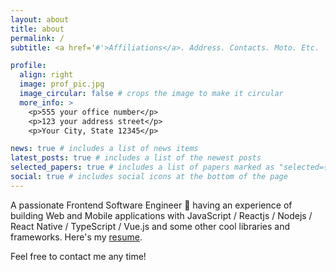 ```yaml
---
layout: about
title: about
permalink: /
subtitle: <a href='#'>Affiliations</a>. Address. Contacts. Moto. Etc.

profile:
  align: right
  image: prof_pic.jpg
  image_circular: false # crops the image to make it circular
  more_info: >
    <p>555 your office number</p>
    <p>123 your address street</p>
    <p>Your City, State 12345</p>

news: true # includes a list of news items
latest_posts: true # includes a list of the newest posts
selected_papers: true # includes a list of papers marked as "selected={true}"
social: true # includes social icons at the bottom of the page
---
```


A passionate Frontend Software Engineer 🚀 having an experience of building Web and Mobile applications with JavaScript / Reactjs / Nodejs / React Native / TypeScript / Vue.js and some other cool libraries and frameworks. Here's my [resume](https://github.com/EliseCho13/portfolio/blob/main/Resume_English.pdf).

Feel free to contact me any time!
